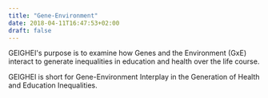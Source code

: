 ```yaml
---
title: "Gene-Environment"
date: 2018-04-11T16:47:53+02:00
draft: false
---
```


GEIGHEI's purpose is to examine how Genes and the Environment (GxE) interact to generate inequalities in education and health over the life course.

GEIGHEI is short for Gene-Environment Interplay in the Generation of Health and Education Inequalities.